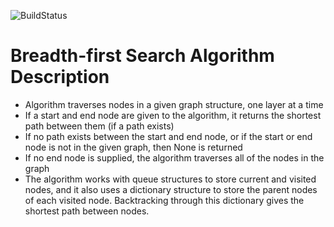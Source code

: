 ![BuildStatus](https://github.com/gramey02/project2/workflows/project2/badge.svg?event=push)

# Breadth-first Search Algorithm Description
* Algorithm traverses nodes in a given graph structure, one layer at a time
* If a start and end node are given to the algorithm, it returns the shortest path between them (if a path exists)
* If no path exists between the start and end node, or if the start or end node is not in the given graph, then None is returned
* If no end node is supplied, the algorithm traverses all of the nodes in the graph
* The algorithm works with queue structures to store current and visited nodes, and it also uses a dictionary structure to store the parent nodes of each visited node. Backtracking through this dictionary gives the shortest path between nodes.
